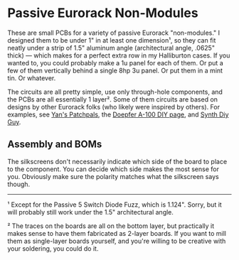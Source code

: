 # Passive Eurorack Non-Modules

These are small PCBs for a variety of passive Eurorack "non-modules." I designed them to be under 1" in at least one dimension¹, so they can fit neatly under a strip of 1.5" aluminum angle (architectural angle, .0625" thick) — which makes for a perfect extra row in my Halliburton cases. If you wanted to, you could probably make a 1u panel for each of them. Or put a few of them vertically behind a single 8hp 3u panel. Or put them in a mint tin. Or whatever.

The circuits are all pretty simple, use only through-hole components, and the PCBs are all essentially 1 layer². Some of them circuits are based on designs by other Eurorack folks (who likely were inspired by others). For examples, see [Yan's Patchpals](https://www.youtube.com/channel/UChDo3AJkkG8NR5XDoN58YQw), the [Doepfer A-100 DIY page](http://www.doepfer.de/DIY/a100_diy.htm), and [Synth Diy Guy](https://www.youtube.com/channel/UCaTca38SJErVLsfYkrg2R9w).

## Assembly and BOMs

The silkscreens don't necessarily indicate which side of the board to place to the component. You can decide which side makes the most sense for you. Obviously make sure the polarity matches what the silkscreen says though.

---

¹ Except for the Passive 5 Switch Diode Fuzz, which is 1.124". Sorry, but it will probably still work under the 1.5" architectural angle.

² The traces on the boards are all on the bottom layer, but practically it makes sense to have them fabricated as 2-layer boards. If you want to mill them as single-layer boards yourself, and you're willing to be creative with your soldering, you could do it.
